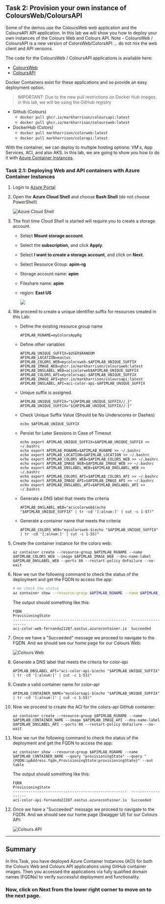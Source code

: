 ## Task 2: Provision your own instance of ColoursWeb/ColoursAPI

Some of the demos use the ColoursWeb web application and the ColoursAPI API application. In this lab we will show you how to deploy your own instances of the Colours Web and Colours API. Note - ColoursWeb / ColoursAPI is a new version of ColorsWeb/ColorsAPI ... do not mix the web client and API versions.

The code for the ColoursWeb / ColoursAPI applications is available here:

- [ColoursWeb](https://github.com/markharrison/ColoursWeb)
- [ColoursAPI](https://github.com/markharrison/ColoursAPI)

Docker Containers exist for these applications and so provide an easy deployment option.

> IMPORTANT: Due to the new pull restrictions on Docker Hub images, in this lab, we will be using the GitHub registry

- Github (Colours)
  - `docker pull ghcr.io/markharrison/coloursapi:latest`
  - `docker pull ghcr.io/markharrison/coloursweb:latest`
- DockerHub (Colors)
  - `docker pull markharrison/colorweb:latest`
  - `docker pull markharrison/colorapi:latest`

With the container, we can deploy to multiple hosting options: VM's, App Services, ACI, and also AKS. In this lab, we are going to show you how to do it with [Azure Container Instances](https://docs.microsoft.com/en-us/azure/container-instances/).

### Task 2.1: Deploying Web and API containers with Azure Container Instances

1. Login to [Azure Portal](https://portal.azure.com)

1. Open the **Azure Cloud Shell** and choose **Bash Shell** (do not choose PowerShell)

     ![Azure Cloud Shell](media/01.png)

1. The first time Cloud Shell is started will require you to create a storage account.

   - Select **Mount storage account**.
   - Select the **subscription**, and click **Apply**.
   - Select **I want to create a storage account**, and click on **Next**.
   - Select Resource Group: **apim-rg**
   - Storage account name: **apim<inject key="Deployment ID" enableCopy="false" />**
   - Fileshare name: **apim**
   - region: **East US** 

       ![](media/cloudshell.png)
   
1. We proceed to create a unique identifier suffix for resources created in this Lab:

   - Define the existing resource group name

     ```
     APIMLAB_RGNAME=myColorsAppRg
     ```

   - Define other variables

     ```
     APIMLAB_UNIQUE_SUFFIX=$USER$RANDOM
     APIMLAB_LOCATION=eastus
     APIMLAB_COLORS_WEB=mycolorsweb-$APIMLAB_UNIQUE_SUFFIX
     APIMLAB_IMAGE_WEB=ghcr.io/markharrison/coloursweb:latest
     APIMLAB_DNSLABEL_WEB=acicolorweb$APIMLAB_UNIQUE_SUFFIX
     APIMLAB_COLORS_API=mycolorsapi-$APIMLAB_UNIQUE_SUFFIX
     APIMLAB_IMAGE_API=ghcr.io/markharrison/coloursapi:latest
     APIMLAB_DNSLABEL_API=aci-color-api-$APIMLAB_UNIQUE_SUFFIX
     ```

   - Unique suffix is assigned.

     ```
     APIMLAB_UNIQUE_SUFFIX="${APIMLAB_UNIQUE_SUFFIX//_}"
     APIMLAB_UNIQUE_SUFFIX="${APIMLAB_UNIQUE_SUFFIX//-}"
     ```

   - Check Unique Suffix Value (Should be No Underscores or Dashes)

     ```
     echo $APIMLAB_UNIQUE_SUFFIX
     ```

   - Persist for Later Sessions in Case of Timeout

     ```
     echo export APIMLAB_UNIQUE_SUFFIX=$APIMLAB_UNIQUE_SUFFIX >> ~/.bashrc
     echo export APIMLAB_RGNAME=$APIMLAB_RGNAME >> ~/.bashrc
     echo export APIMLAB_LOCATION=$APIMLAB_LOCATION >> ~/.bashrc
     echo export APIMLAB_COLORS_WEB=$APIMLAB_COLORS_WEB >> ~/.bashrc
     echo export APIMLAB_IMAGE_WEB=$APIMLAB_IMAGE_WEB >> ~/.bashrc
     echo export APIMLAB_DNSLABEL_WEB=$APIMLAB_DNSLABEL_WEB >> ~/.bashrc
     echo export APIMLAB_COLORS_API=$APIMLAB_COLORS_API >> ~/.bashrc
     echo export APIMLAB_IMAGE_API=$APIMLAB_IMAGE_API >> ~/.bashrc
     echo export APIMLAB_DNSLABEL_API=$APIMLAB_DNSLABEL_API >> ~/.bashrc
     ```

   - Generate a DNS label that meets the criteria

     ```
     APIMLAB_DNSLABEL_WEB="acicolorweb$(echo "$APIMLAB_UNIQUE_SUFFIX" | tr -cd '[:alnum:]' | cut -c 1-57)"
     ```

   - Generate a container name that meets the criteria

     ```
     APIMLAB_COLORS_WEB="mycolorsweb-$(echo "$APIMLAB_UNIQUE_SUFFIX" | tr -cd '[:alnum:]' | cut -c 1-55)"
     ```

1. Create the container instance for the colors web:

    ```  
    az container create --resource-group $APIMLAB_RGNAME --name $APIMLAB_COLORS_WEB --image $APIMLAB_IMAGE_WEB --dns-name-label $APIMLAB_DNSLABEL_WEB --ports 80 --restart-policy OnFailure --no-wait
    ```


1. Now we run the following command to check the status of the deployment and get the FQDN to access the app:

    ```bash
    # We check the status
    az container show --resource-group $APIMLAB_RGNAME --name $APIMLAB_COLORS_WEB --query "{FQDN:ipAddress.fqdn,ProvisioningState:provisioningState}" --out table
    ```

    The output should something like this:

      ```
      FQDN                                                  ProvisioningState
      ----------------------------------------------------  -------------------
      aci-color-web-fernando22287.eastus.azurecontainer.io  Succeeded
      ```

1. Once we have a "Succeeded" message we proceed to navigate to the FQDN. And we should see our home page for our Colours Web:

   ![Colours Web](media/02.png)


1. Generate a DNS label that meets the criteria for color-api
  
     ```
     APIMLAB_DNSLABEL_API="aci-color-api-$(echo "$APIMLAB_UNIQUE_SUFFIX" | tr -cd '[:alnum:]' | cut -c 1-53)"
     ```

1. Create a valid container name for color-api

     ```
     APIMLAB_CONTAINER_NAME="mycolorsapi-$(echo "$APIMLAB_UNIQUE_SUFFIX" | tr -cd '[:alnum:]' | cut -c 1-55)"
     ```


1. Now we proceed to create the ACI for the colors-api GitHub container:

   ```
   az container create --resource-group $APIMLAB_RGNAME --name $APIMLAB_CONTAINER_NAME --image $APIMLAB_IMAGE_API --dns-name-label $APIMLAB_DNSLABEL_API --ports 80 --restart-policy OnFailure --no-wait

   ```

1. Now we run the following command to check the status of the deployment and get the FQDN to access the app:

   ```
   az container show --resource-group $APIMLAB_RGNAME --name $APIMLAB_CONTAINER_NAME --query "provisioningState" --query "{FQDN:ipAddress.fqdn,ProvisioningState:provisioningState}" --out table
   ```

   The output should something like this:

   ```
   FQDN                                                  ProvisioningState
   ----------------------------------------------------  -------------------
   aci-color-api-fernando22287.eastus.azurecontainer.io  Succeeded
   ```

1. Once we have a "Succeeded" message we proceed to navigate to the FQDN. And we should see our home page (Swagger UI) for our Colours API:

    ![Colours API](media/03.png)
---
## Summary
In this Task, you have deployed Azure Container Instances (ACI) for both the Colours Web and Colours API applications using GitHub container images. Then you accessed the applications via fully qualified domain names (FQDNs) to verify successful deployment and functionality.

### Now, click on Next from the lower right corner to move on to the next page.
